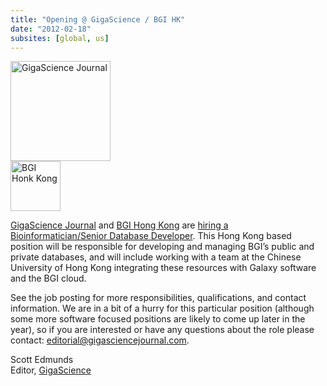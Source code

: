 ```yaml
---
title: "Opening @ GigaScience / BGI HK"
date: "2012-02-18"
subsites: [global, us]
---
```

<div class='right'><a href='http://hk.jobsdb.com/HK/EN/Search/JobAdSingleDetail?jobsIdList=100003001226128&sr=1'><img src="/images/logos/GigaScienceLogo.gif" alt="GigaScience Journal" width="160" /></a><br /><a href='http://hk.jobsdb.com/HK/EN/Search/JobAdSingleDetail?jobsIdList=100003001226128&sr=1'><img src="/images/logos/BGILogo.gif" alt="BGI Honk Kong" height="80" /></a></div>

[GigaScience Journal](http://www.gigasciencejournal.com/) and [BGI Hong Kong](http://en.genomics.cn/navigation/show_navigation.action?navigation.id=179) are [hiring a Bioinformatician/Senior Database Developer](http://hk.jobsdb.com/HK/EN/Search/JobAdSingleDetail?jobsIdList=100003001226128&sr=1).  This Hong Kong based position will be responsible for developing and managing BGI’s public and private databases, and will include working with a team at the Chinese University of Hong Kong integrating these resources with Galaxy software and the BGI cloud.

See the job posting for more responsibilities, qualifications, and contact information. We are in a bit of a hurry for this particular position (although some more software focused positions are likely to come up later in the year), so if you are interested or have any questions about the role please contact: editorial@gigasciencejournal.com.

Scott Edmunds<br />
Editor, [GigaScience](http://www.gigasciencejournal.com/)
